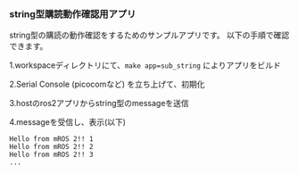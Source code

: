 ### string型購読動作確認用アプリ

string型の購読の動作確認をするためのサンプルアプリです。
以下の手順で確認できます。

1.workspaceディレクトリにて、`make app=sub_string` によりアプリをビルド

2.Serial Console (picocomなど) を立ち上げて、初期化

3.hostのros2アプリからstring型のmessageを送信 

4.messageを受信し、表示(以下)

```
Hello from mROS 2!! 1
Hello from mROS 2!! 2
Hello from mROS 2!! 3
...
```
